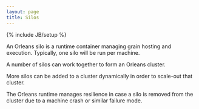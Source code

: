 ```yaml
---
layout: page
title: Silos
---
```

{% include JB/setup %}

An Orleans silo is a runtime container managing grain hosting and execution. Typically, one silo will be run per machine.

A number of silos can work together to form an Orleans cluster.

More silos can be added to a cluster dynamically in order to scale-out that cluster.

The Orleans runtime manages resilience in case a silo is removed from the cluster due to a machine crash or similar failure mode.